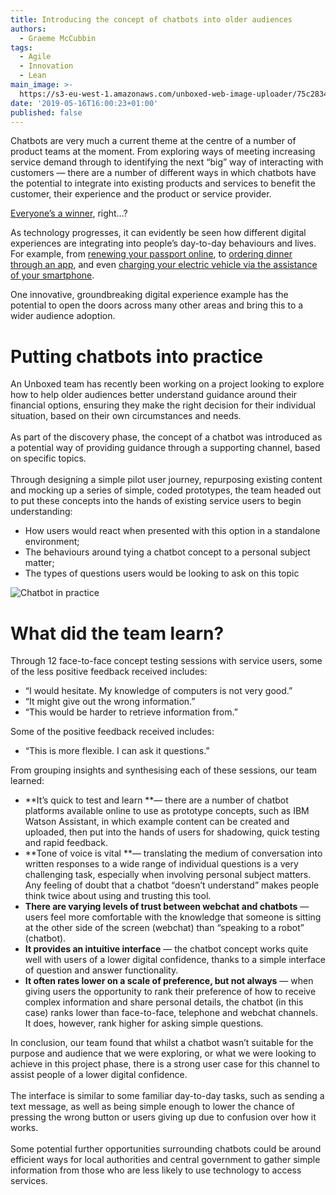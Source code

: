 ```yaml
---
title: Introducing the concept of chatbots into older audiences
authors:
  - Graeme McCubbin
tags:
  - Agile
  - Innovation
  - Lean
main_image: >-
  https://s3-eu-west-1.amazonaws.com/unboxed-web-image-uploader/75c28347b6d1316ef23b4ee2b14a78c5.png
date: '2019-05-16T16:00:23+01:00'
published: false
---
```

Chatbots are very much a current theme at the centre of a number of product teams at the moment. From exploring ways of meeting increasing service demand through to identifying the next “big” way of interacting with customers — there are a number of different ways in which chatbots have the potential to integrate into existing products and services to benefit the customer, their experience and the product or service provider.

[Everyone’s a winner](https://www.youtube.com/watch?v=xubCItLvNhE), right…?

As technology progresses, it can evidently be seen how different digital experiences are integrating into people’s day-to-day behaviours and lives. For example, from [renewing your passport online](https://www.gov.uk/renew-adult-passport/renew), to [ordering dinner through an app](https://deliveroo.co.uk/), and even [charging your electric vehicle via the assistance of your smartphone](https://char.gy/).

One innovative, groundbreaking digital experience example has the potential to open the doors across many other areas and bring this to a wider audience adoption.

# Putting chatbots into practice

An Unboxed team has recently been working on a project looking to explore how to help older audiences better understand guidance around their financial options, ensuring they make the right decision for their individual situation, based on their own circumstances and needs.\
\
As part of the discovery phase, the concept of a chatbot was introduced as a potential way of providing guidance through a supporting channel, based on specific topics.\
\
Through designing a simple pilot user journey, repurposing existing content and mocking up a series of simple, coded prototypes, the team headed out to put these concepts into the hands of existing service users to begin understanding:

* How users would react when presented with this option in a standalone environment;
* The behaviours around tying a chatbot concept to a personal subject matter;
* The types of questions users would be looking to ask on this topic

![Chatbot in practice](https://s3-eu-west-1.amazonaws.com/unboxed-web-image-uploader/52e4cc077e7709f16b58099b1e35a234.png)



# What did the team learn?

Through 12 face-to-face concept testing sessions with service users, some of the less positive feedback received includes:

* “I would hesitate. My knowledge of computers is not very good.”
* “It might give out the wrong information.”
* “This would be harder to retrieve information from.”

Some of the positive feedback received includes:

* “This is more flexible. I can ask it questions.”

From grouping insights and synthesising each of these sessions, our team learned:

* **It’s quick to test and learn **— there are a number of chatbot platforms available online to use as prototype concepts, such as IBM Watson Assistant, in which example content can be created and uploaded, then put into the hands of users for shadowing, quick testing and rapid feedback.
* **Tone of voice is vital **— translating the medium of conversation into written responses to a wide range of individual questions is a very challenging task, especially when involving personal subject matters. Any feeling of doubt that a chatbot “doesn’t understand” makes people think twice about using and trusting this tool.
* **There are varying levels of trust between webchat and chatbots** — users feel more comfortable with the knowledge that someone is sitting at the other side of the screen (webchat) than “speaking to a robot” (chatbot).
* **It provides an intuitive interface** — the chatbot concept works quite well with users of a lower digital confidence, thanks to a simple interface of question and answer functionality.
* **It often rates lower on a scale of preference, but not always** — when giving users the opportunity to rank their preference of how to receive complex information and share personal details, the chatbot (in this case) ranks lower than face-to-face, telephone and webchat channels. It does, however, rank higher for asking simple questions.

In conclusion, our team found that whilst a chatbot wasn’t suitable for the purpose and audience that we were exploring, or what we were looking to achieve in this project phase, there is a strong user case for this channel to assist people of a lower digital confidence. \
\
The interface is similar to some familiar day-to-day tasks, such as sending a text message, as well as being simple enough to lower the chance of pressing the wrong button or users giving up due to confusion over how it works.\
\
Some potential further opportunities surrounding chatbots could be around efficient ways for local authorities and central government to gather simple information from those who are less likely to use technology to access services.
